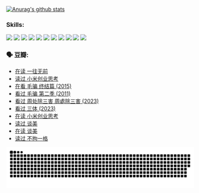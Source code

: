 
[![Anurag's github stats](https://github-readme-stats.vercel.app/api?username=w940853815)](https://github.com/anuraghazra/github-readme-stats)

### Skills:

<code><img height="32" src="https://cdn.jsdelivr.net/npm/simple-icons@v5/icons/python.svg"></code>
<code><img height="32" src="https://cdn.jsdelivr.net/npm/simple-icons@v5/icons/javascript.svg"></code>
<code><img height="32" src="https://cdn.jsdelivr.net/npm/simple-icons@v5/icons/django.svg"></code>
<code><img height="32" src="https://cdn.jsdelivr.net/npm/simple-icons@v5/icons/flask.svg"></code>
<code><img height="32" src="https://cdn.jsdelivr.net/npm/simple-icons@v5/icons/vuetify.svg"></code>
<code><img height="32" src="https://cdn.jsdelivr.net/npm/simple-icons@v5/icons/git.svg"></code>
<code><img height="32" src="https://cdn.jsdelivr.net/npm/simple-icons@v5/icons/docker.svg"></code>
<code><img height="32" src="https://cdn.jsdelivr.net/npm/simple-icons@v5/icons/postgresql.svg"></code>
<code><img height="32" src="https://cdn.jsdelivr.net/npm/simple-icons@v5/icons/elasticsearch.svg"></code>
<code><img height="32" src="https://cdn.jsdelivr.net/npm/simple-icons@v5/icons/macos.svg"></code>
<code><img height="32" src="https://cdn.jsdelivr.net/npm/simple-icons@v5/icons/linux.svg"></code>

### 🗣 豆瓣:

<!-- DOUBAN-ACTIVITIES:START -->
- [在读 一往无前](https://www.douban.com/people/136069238/status/4590507310/?_i=15430192)
- [读过 小米创业思考](https://www.douban.com/people/136069238/status/4590506983/?_i=15430192)
- [在看 毛骗 终结篇‎ (2015)](https://www.douban.com/people/136069238/status/4581971924/?_i=15430192)
- [看过 毛骗 第二季‎ (2011)](https://www.douban.com/people/136069238/status/4581971810/?_i=15430192)
- [看过 周处除三害 周處除三害‎ (2023)](https://www.douban.com/people/136069238/status/4575646701/?_i=15430192)
- [看过 三体‎ (2023)](https://www.douban.com/people/136069238/status/4574263039/?_i=15430192)
- [在读 小米创业思考](https://www.douban.com/people/136069238/status/4572047905/?_i=15430192)
- [读过 谈美](https://www.douban.com/people/136069238/status/4572047629/?_i=15430192)
- [在读 谈美](https://www.douban.com/people/136069238/status/4560861771/?_i=15430192)
- [读过 不拘一格](https://www.douban.com/people/136069238/status/4560861445/?_i=15430192)
<!-- DOUBAN-ACTIVITIES:END -->


![Snake animation](https://raw.githubusercontent.com/w940853815/w940853815/output/github-contribution-grid-snake.svg)

<!--
**w940853815/w940853815** is a ✨ _special_ ✨ repository because its `README.md` (this file) appears on your GitHub profile.

Here are some ideas to get you started:

- 🔭 I’m currently working on ...
- 🌱 I’m currently learning ...
- 👯 I’m looking to collaborate on ...
- 🤔 I’m looking for help with ...
- 💬 Ask me about ...
- 📫 How to reach me: ...
- 😄 Pronouns: ...
- ⚡ Fun fact: ...
-->

